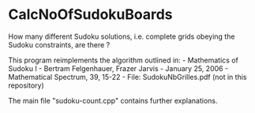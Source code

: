 # CalcNoOfSudokuBoards

How many different Sudoku solutions, i.e. complete grids obeying the Sudoku constraints, are there ?

This program reimplements the algorithm outlined in:
    - Mathematics of Sudoku I
    - Bertram Felgenhauer, Frazer Jarvis
    - January 25, 2006
    - Mathematical Spectrum, 39, 15-22
    - File: SudokuNbGrilles.pdf (not in this repository)

The main file "sudoku-count.cpp" contains further explanations.
